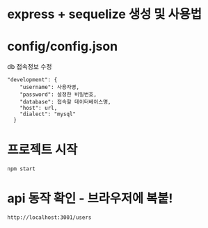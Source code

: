 
# express + sequelize 생성 및 사용법


# config/config.json
db 접속정보 수정 
``` 
"development": {
    "username": 사용자명,
    "password": 설정한 비밀번호,
    "database": 접속할 데이터베이스명,
    "host": url,
    "dialect": "mysql"
  }
```


# 프로젝트 시작
``` 
npm start
``` 

# api 동작 확인 - 브라우저에 복붙!
``` 
http://localhost:3001/users 
``` 
